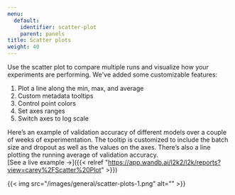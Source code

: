 ```yaml
---
menu:
  default:
    identifier: scatter-plot
    parent: panels
title: Scatter plots
weight: 40
---
```


Use the scatter plot to compare multiple runs and visualize how your experiments are performing. We've added some customizable features:

1. Plot a line along the min, max, and average
2. Custom metadata tooltips
3. Control point colors 
4. Set axes ranges
5. Switch axes to log scale

Here’s an example of validation accuracy of different models over a couple of weeks of experimentation. The tooltip is customized to include the batch size and dropout as well as the values on the axes. There’s also a line plotting the running average of validation accuracy.  
[See a live example →]({{< relref "https://app.wandb.ai/l2k2/l2k/reports?view=carey%2FScatter%20Plot" >}})

{{< img src="/images/general/scatter-plots-1.png" alt="" >}}